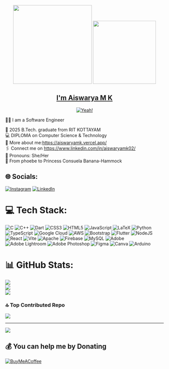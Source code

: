 

<div align='center'>
<p align="center">
<p><img src= "https://user-images.githubusercontent.com/74038190/219923809-b86dc415-a0c2-4a38-bc88-ad6cf06395a8.gif" width="250px" height="250px"> 
 <img src= "https://user-images.githubusercontent.com/74038190/212284164-662b26f5-a2e4-49cb-b675-4af56e609afa.gif"  width="200px" height="200px"  >

<a href = "https://aiswaryamk.vercel.app/"><h2>I'm Aiswarya M K</h2></a>
</p>

</p>
<a href="https://linkedin.com/in/aiswaryamk02"><img src="https://readme-typing-svg.demolab.com?font=Teko&weight=200&size=30&duration=4997&pause=983&color=4FD2F7&center=true&vCenter=true&width=600&lines=Aiswarya+is+a+Developer.;Innovative.+Dedicated.+Versatile" alt="Yeah!" /></a>
</div>

</p>
<div>
💫🏢 I am a Software Engineer<br>

🏫 2025 B.Tech. graduate from RIT KOTTAYAM<br>
💻 DIPLOMA on Computer Science & Technology<br>
🙋‍ More about me:https://aiswaryamk.vercel.app/<br>
🖇  Connect me on https://www.linkedin.com/in/aiswaryamk02/<br>
👯 Pronouns: She/Her<br>
👸 From phoebe to Princess Consuela Banana-Hammock<br>


## 🌐 Socials:
[![Instagram](https://img.shields.io/badge/Instagram-%23E4405F.svg?logo=Instagram&logoColor=white)](https://instagram.com/aiswarya_krishnakumar_) [![LinkedIn](https://img.shields.io/badge/LinkedIn-%230077B5.svg?logo=linkedin&logoColor=white)](https://linkedin.com/in/aiswaryamk02) 

# 💻 Tech Stack:
![C](https://img.shields.io/badge/c-%2300599C.svg?style=for-the-badge&logo=c&logoColor=white) ![C++](https://img.shields.io/badge/c++-%2300599C.svg?style=for-the-badge&logo=c%2B%2B&logoColor=white) ![Dart](https://img.shields.io/badge/dart-%230175C2.svg?style=for-the-badge&logo=dart&logoColor=white) ![CSS3](https://img.shields.io/badge/css3-%231572B6.svg?style=for-the-badge&logo=css3&logoColor=white) ![HTML5](https://img.shields.io/badge/html5-%23E34F26.svg?style=for-the-badge&logo=html5&logoColor=white) ![JavaScript](https://img.shields.io/badge/javascript-%23323330.svg?style=for-the-badge&logo=javascript&logoColor=%23F7DF1E) ![LaTeX](https://img.shields.io/badge/latex-%23008080.svg?style=for-the-badge&logo=latex&logoColor=white) ![Python](https://img.shields.io/badge/python-3670A0?style=for-the-badge&logo=python&logoColor=ffdd54) ![TypeScript](https://img.shields.io/badge/typescript-%23007ACC.svg?style=for-the-badge&logo=typescript&logoColor=white) ![Google Cloud](https://img.shields.io/badge/GoogleCloud-%234285F4.svg?style=for-the-badge&logo=google-cloud&logoColor=white) ![AWS](https://img.shields.io/badge/AWS-%23FF9900.svg?style=for-the-badge&logo=amazon-aws&logoColor=white) ![Bootstrap](https://img.shields.io/badge/bootstrap-%238511FA.svg?style=for-the-badge&logo=bootstrap&logoColor=white) ![Flutter](https://img.shields.io/badge/Flutter-%2302569B.svg?style=for-the-badge&logo=Flutter&logoColor=white) ![NodeJS](https://img.shields.io/badge/node.js-6DA55F?style=for-the-badge&logo=node.js&logoColor=white) ![React](https://img.shields.io/badge/react-%2320232a.svg?style=for-the-badge&logo=react&logoColor=%2361DAFB) ![Vite](https://img.shields.io/badge/vite-%23646CFF.svg?style=for-the-badge&logo=vite&logoColor=white) ![Apache](https://img.shields.io/badge/apache-%23D42029.svg?style=for-the-badge&logo=apache&logoColor=white) ![Firebase](https://img.shields.io/badge/firebase-a08021?style=for-the-badge&logo=firebase&logoColor=ffcd34) ![MySQL](https://img.shields.io/badge/mysql-4479A1.svg?style=for-the-badge&logo=mysql&logoColor=white) ![Adobe](https://img.shields.io/badge/adobe-%23FF0000.svg?style=for-the-badge&logo=adobe&logoColor=white) ![Adobe Lightroom](https://img.shields.io/badge/Adobe%20Lightroom-31A8FF.svg?style=for-the-badge&logo=Adobe%20Lightroom&logoColor=white) ![Adobe Photoshop](https://img.shields.io/badge/adobe%20photoshop-%2331A8FF.svg?style=for-the-badge&logo=adobe%20photoshop&logoColor=white) ![Figma](https://img.shields.io/badge/figma-%23F24E1E.svg?style=for-the-badge&logo=figma&logoColor=white) ![Canva](https://img.shields.io/badge/Canva-%2300C4CC.svg?style=for-the-badge&logo=Canva&logoColor=white) ![Arduino](https://img.shields.io/badge/-Arduino-00979D?style=for-the-badge&logo=Arduino&logoColor=white)
# 📊 GitHub Stats:
![](https://github-readme-stats.vercel.app/api?username=aiswaryakrishnakumar&theme=dark&hide_border=true&include_all_commits=true&count_private=true)<br/>
![](https://github-readme-streak-stats.herokuapp.com/?user=aiswaryakrishnakumar&theme=dark&hide_border=true)<br/>
![](https://github-readme-stats.vercel.app/api/top-langs/?username=aiswaryakrishnakumar&theme=dark&hide_border=true&include_all_commits=true&count_private=true&layout=compact)

### 🔝 Top Contributed Repo
![](https://github-contributor-stats.vercel.app/api?username=aiswaryakrishnakumar&limit=5&theme=dark&combine_all_yearly_contributions=true)

---
[![](https://visitcount.itsvg.in/api?id=aiswaryakrishnakumar&icon=0&color=0)](https://visitcount.itsvg.in)

  ## 💰 You can help me by Donating
  [![BuyMeACoffee](https://img.shields.io/badge/Buy%20Me%20a%20Coffee-ffdd00?style=for-the-badge&logo=buy-me-a-coffee&logoColor=black)](https://buymeacoffee.com/aiswaryamk) 

  
